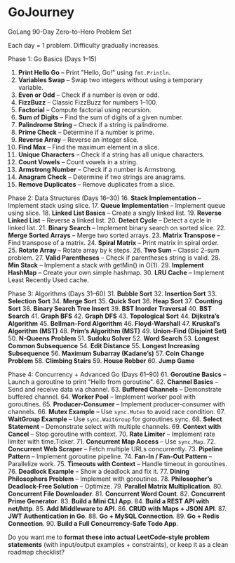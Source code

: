 # GoJourney
GoLang 90-Day Zero-to-Hero Problem Set

Each day = 1 problem. Difficulty gradually increases.


Phase 1: Go Basics (Days 1–15)
1. **Print Hello Go** – Print "Hello, Go!" using `fmt.Println`.
2. **Variables Swap** – Swap two integers without using a temporary variable.
3. **Even or Odd** – Check if a number is even or odd.
4. **FizzBuzz** – Classic FizzBuzz for numbers 1–100.
5. **Factorial** – Compute factorial using recursion.
6. **Sum of Digits** – Find the sum of digits of a given number.
7. **Palindrome String** – Check if a string is palindrome.
8. **Prime Check** – Determine if a number is prime.
9. **Reverse Array** – Reverse an integer slice.
10. **Find Max** – Find the maximum element in a slice.
11. **Unique Characters** – Check if a string has all unique characters.
12. **Count Vowels** – Count vowels in a string.
13. **Armstrong Number** – Check if a number is Armstrong.
14. **Anagram Check** – Determine if two strings are anagrams.
15. **Remove Duplicates** – Remove duplicates from a slice.

Phase 2: Data Structures (Days 16–30)
16. **Stack Implementation** – Implement stack using slice.
17. **Queue Implementation** – Implement queue using slice.
18. **Linked List Basics** – Create a singly linked list.
19. **Reverse Linked List** – Reverse a linked list.
20. **Detect Cycle** – Detect a cycle in linked list.
21. **Binary Search** – Implement binary search on sorted slice.
22. **Merge Sorted Arrays** – Merge two sorted arrays.
23. **Matrix Transpose** – Find transpose of a matrix.
24. **Spiral Matrix** – Print matrix in spiral order.
25. **Rotate Array** – Rotate array by k steps.
26. **Two Sum** – Classic 2-sum problem.
27. **Valid Parentheses** – Check if parentheses string is valid.
28. **Min Stack** – Implement a stack with getMin() in O(1).
29. **Implement HashMap** – Create your own simple hashmap.
30. **LRU Cache** – Implement Least Recently Used cache.


Phase 3: Algorithms (Days 31–60)
31. **Bubble Sort**
32. **Insertion Sort**
33. **Selection Sort**
34. **Merge Sort**
35. **Quick Sort**
36. **Heap Sort**
37. **Counting Sort**
38. **Binary Search Tree Insert**
39. **BST Inorder Traversal**
40. **BST Search**
41. **Graph BFS**
42. **Graph DFS**
43. **Topological Sort**
44. **Dijkstra’s Algorithm**
45. **Bellman-Ford Algorithm**
46. **Floyd-Warshall**
47. **Kruskal’s Algorithm (MST)**
48. **Prim’s Algorithm (MST)**
49. **Union-Find (Disjoint Set)**
50. **N-Queens Problem**
51. **Sudoku Solver**
52. **Word Search**
53. **Longest Common Subsequence**
54. **Edit Distance**
55. **Longest Increasing Subsequence**
56. **Maximum Subarray (Kadane’s)**
57. **Coin Change Problem**
58. **Climbing Stairs**
59. **House Robber**
60. **Jump Game**


Phase 4: Concurrency + Advanced Go (Days 61–90)
61. **Goroutine Basics** – Launch a goroutine to print "Hello from goroutine".
62. **Channel Basics** – Send and receive data via channel.
63. **Buffered Channels** – Demonstrate buffered channel.
64. **Worker Pool** – Implement worker pool with goroutines.
65. **Producer-Consumer** – Implement producer-consumer with channels.
66. **Mutex Example** – Use `sync.Mutex` to avoid race condition.
67. **WaitGroup Example** – Use `sync.WaitGroup` for goroutines sync.
68. **Select Statement** – Demonstrate select with multiple channels.
69. **Context with Cancel** – Stop goroutine with context.
70. **Rate Limiter** – Implement rate limiter with time.Ticker.
71. **Concurrent Map Access** – Use `sync.Map`.
72. **Concurrent Web Scraper** – Fetch multiple URLs concurrently.
73. **Pipeline Pattern** – Implement goroutine pipeline.
74. **Fan-In / Fan-Out Pattern** – Parallelize work.
75. **Timeouts with Context** – Handle timeout in goroutines.
76. **Deadlock Example** – Show a deadlock and fix it.
77. **Dining Philosophers Problem** – Implement with goroutines.
78. **Philosopher’s Deadlock-Free Solution** – Optimize.
79. **Parallel Matrix Multiplication**.
80. **Concurrent File Downloader**.
81. **Concurrent Word Count**.
82. **Concurrent Prime Generator**.
83. **Build a Mini CLI App**.
84. **Build a REST API with net/http**.
85. **Add Middleware to API**.
86. **CRUD with Maps + JSON API**.
87. **JWT Authentication in Go**.
88. **Go + MySQL Connection**.
89. **Go + Redis Connection**.
90. **Build a Full Concurrency-Safe Todo App**.

Do you want me to **format these into actual LeetCode-style problem statements** (with input/output examples + constraints), or keep it as a clean roadmap checklist?
